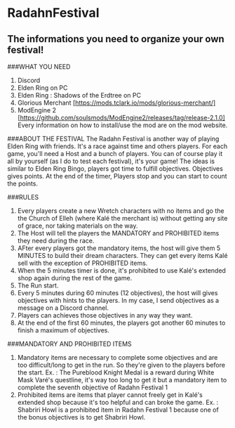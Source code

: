 # RadahnFestival
## The informations you need to organize your own festival! 
###WHAT YOU NEED
1. Discord
2. Elden Ring on PC
3. Elden Ring : Shadows of the Erdtree on PC
4. Glorious Merchant [https://mods.tclark.io/mods/glorious-merchant/]
5. ModEngine 2 [https://github.com/soulsmods/ModEngine2/releases/tag/release-2.1.0]
Every information on how to install/use the mod are on the mod website. 

###ABOUT THE FESTIVAL
The Radahn Festival is another way of playing Elden Ring with friends. It's a race against time and others players. For each game, you'll need a Host and a bunch of players. You can of course play it all by yourself (as I do to test each festival), it's your game! The ideas is similar to Elden Ring Bingo, players got time to fulfill objectives. Objectives gives points. At the end of the timer, Players stop and you can start to count the points. 

###RULES
1. Every players create a new Wretch characters with no items and go the the Church of Elleh (where Kalé the merchant is) without getting any site of grace, nor taking materials on the way.
2. The Host will tell the players the MANDATORY and PROHIBITED items they need during the race.
3. AFter every players got the mandatory items, the host will give them 5 MINUTES to build their dream characters. They can get every items Kalé sell with the exception of PROHIBITED items.
4. When the 5 minutes timer is done, it's prohibited to use Kalé's extended shop again during the rest of the game.
5. The Run start.
6. Every 5 minutes during 60 minutes (12 objectives), the host will gives objectives with hints to the players. In my case, I send objectives as a message on a Discord channel.
7. Players can achieves those objectives in any way they want.
8. At the end of the first 60 minutes, the players got another 60 minutes to finish a maximum of objectives.

###MANDATORY AND PROHIBITED ITEMS
1. Mandatory items are necessary to complete some objectives and are too difficult/long to get in the run. So they're given to the players before the start.
       Ex. : The Pureblood Knight Medal is a reward during White Mask Varé's questline, it's way too long to get it but a mandatory item to complete the seventh objective of Radahn Festival 1
2. Prohibited items are items that player cannot freely get in Kalé's extended shop because it's too helpful and can broke the game.
       Ex. : Shabriri Howl is a prohibited item in Radahn Festival 1 because one of the bonus objectives is to get Shabriri Howl. 
